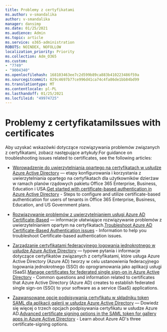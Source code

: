 ```yaml
---
title: Problemy z certyfikatami
ms.author: v-smandalika
author: v-smandalika
manager: dansimp
ms.date: 01/25/2021
ms.audience: Admin
ms.topic: article
ms.service: o365-administration
ROBOTS: NOINDEX, NOFOLLOW
localization_priority: Priority
ms.collection: Adm_O365
ms.custom:
- "7749"
- "9004340"
ms.openlocfilehash: 168103463ee7c2d599b89ca883b410223486f59a
ms.sourcegitcommit: 029c4697b77ce996d41ca74c4fa86de1bb84bd99
ms.translationtype: MT
ms.contentlocale: pl-PL
ms.lasthandoff: 01/25/2021
ms.locfileid: "49974725"
---
```

# <a name="issues-with-certificates"></a><span data-ttu-id="edfa2-102">Problemy z certyfikatami</span><span class="sxs-lookup"><span data-stu-id="edfa2-102">Issues with certificates</span></span>

<span data-ttu-id="edfa2-103">Aby uzyskać wskazówki dotyczące rozwiązywania problemów związanych z certyfikatami, zobacz następujące artykuły:</span><span class="sxs-lookup"><span data-stu-id="edfa2-103">For guidance on troubleshooting issues related to certificates, see the following articles:</span></span>

- <span data-ttu-id="edfa2-104">[Wprowadzenie do uwierzytelniania opartego na certyfikatach w usłudze Azure Active Directory](https://docs.microsoft.com/azure/active-directory/authentication/active-directory-certificate-based-authentication-get-started)  — etapy konfigurowania i korzystania z uwierzytelniania opartego na certyfikatach dla użytkowników dzierżaw w ramach planów rządowych pakietu Office 365 Enterprise, Business, Education i USA.</span><span class="sxs-lookup"><span data-stu-id="edfa2-104">[Get started with certificate-based authentication in Azure Active Directory](https://docs.microsoft.com/azure/active-directory/authentication/active-directory-certificate-based-authentication-get-started)  - Steps to configure and utilize certificate-based authentication for users of tenants in Office 365 Enterprise, Business, Education, and US Government plans.</span></span>

- <span data-ttu-id="edfa2-105">[Rozwiązywanie problemów z uwierzytelnianiem usługi Azure AD Certificate-Based](https://docs.microsoft.com/troubleshoot/azure/active-directory/certificate-based-authenticate-issue)  — informacje ułatwiające rozwiązywanie problemów z uwierzytelnianiem opartym na certyfikatach.</span><span class="sxs-lookup"><span data-stu-id="edfa2-105">[Troubleshoot Azure AD Certificate-Based Authentication issues](https://docs.microsoft.com/troubleshoot/azure/active-directory/certificate-based-authenticate-issue)  - Information to help you troubleshoot Certificate-based authentication issues.</span></span>

- <span data-ttu-id="edfa2-106">[Zarządzanie certyfikatami federacyjnego logowania jednokrotnego w usłudze Azure Active Directory](https://docs.microsoft.com/azure/active-directory/manage-apps/manage-certificates-for-federated-single-sign-on)  — typowe pytania i informacje dotyczące certyfikatów związanych z certyfikatami, które usługa Azure Active Directory (Azure AD) tworzy w celu ustanowienia federacyjnego logowania jednokrotnego (SSO) do oprogramowania jako aplikacji usługi (SaaS).</span><span class="sxs-lookup"><span data-stu-id="edfa2-106">[Manage certificates for federated single sign-on in Azure Active Directory](https://docs.microsoft.com/azure/active-directory/manage-apps/manage-certificates-for-federated-single-sign-on)  - Common questions and information related to certificates that Azure Active Directory (Azure AD) creates to establish federated single sign-on (SSO) to your software as a service (SaaS) applications.</span></span>

- <span data-ttu-id="edfa2-107">[Zaawansowane opcje podpisywania certyfikatu w składniku token SAML dla aplikacji galerii w usłudze Azure Active Directory](https://docs.microsoft.com/azure/active-directory/manage-apps/certificate-signing-options)  — Dowiedz się więcej o trzech opcjach podpisywania certyfikatu w usłudze Azure AD.</span><span class="sxs-lookup"><span data-stu-id="edfa2-107">[Advanced certificate signing options in the SAML token for gallery apps in Azure Active Directory](https://docs.microsoft.com/azure/active-directory/manage-apps/certificate-signing-options)  - Learn about Azure AD's three certificate-signing options.</span></span>
